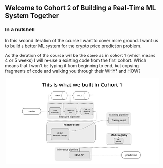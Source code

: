 ## Welcome to Cohort 2 of Building a Real-Time ML System Together

### In a nutshell

In this second iteration of the course I want to cover more ground. I want us to build a better
ML system for the crypto price prediction problem.

As the duration of the course will be the same as in cohort 1 (which means 4 or 5 weeks) I will re-use
a existing code from the first cohort. Which means that I won't be typing it from beginning to end, but copying fragments of code and walking you through their WHY? and HOW?

<div align="center">
    <img src="./media/ml_system_cohort_2.gif" width='500' />
</div>
